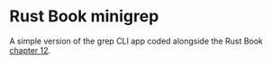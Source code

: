 # Rust Book minigrep

A simple version of the grep CLI app coded alongside the Rust Book [chapter 12](https://doc.rust-lang.org/stable/book/ch12-00-an-io-project.html).